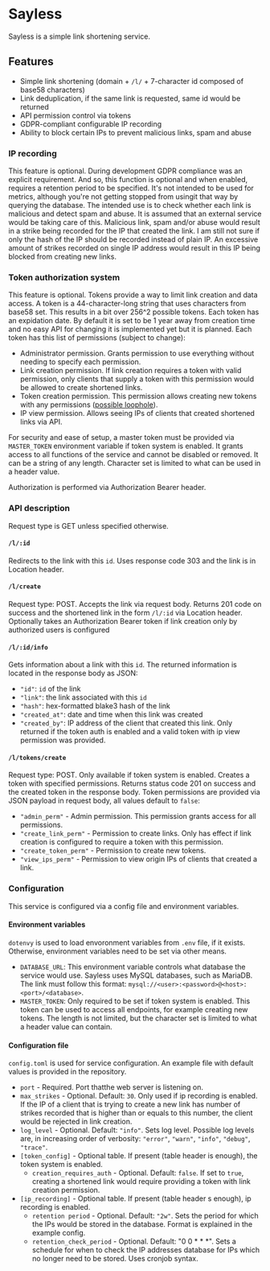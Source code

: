 # Sayless

Sayless is a simple link shortening service.

## Features

- Simple link shortening (domain + `/l/` + 7-character id composed of base58 characters)
- Link deduplication, if the same link is requested, same id would be returned
- API permission control via tokens
- GDPR-compliant configurable IP recording
- Ability to block certain IPs to prevent malicious links, spam and abuse

### IP recording

This feature is optional. During development GDPR compliance was an explicit requirement. And so, this function is optional and when enabled, requires a retention period to be specified. It's not intended to be used for metrics, although you're not getting stopped from usingit that way by querying the database. The intended use is to check whether each link is malicious and detect spam and abuse. It is assumed that an external service would be taking care of this. Malicious link, spam and/or abuse would result in a strike being recorded for the IP that created the link. I am still not sure if only the hash of the IP should be recorded instead of plain IP. An excessive amount of strikes recorded on single IP address would result in this IP being blocked from creating new links.

### Token authorization system

This feature is optional. Tokens provide a way to limit link creation and data access. A token is a 44-character-long string that uses characters from base58 set. This results in a bit over 256^2 possible tokens. Each token has an expidation date. By default it is set to be 1 year away from creation time and no easy API for changing it is implemented yet but it is planned. Each token has this list of permissions (subject to change):

- Administrator permission. Grants permission to use everything without needing to specify each permission.
- Link creation permission. If link creation requires a token with valid permission, only clients that supply a token with this permission would be allowed to create shortened links.
- Token creation permission. This permission allows creating new tokens with any permissions ([possible loophole](https://github.com/JohnTheCoolingFan/sayless/issues/3)).
- IP view permission. Allows seeing IPs of clients that created shortened links via API.

For security and ease of setup, a master token must be provided via `MASTER_TOKEN` environment variable if token system is enabled. It grants access to all functions of the service and cannot be disabled or removed. It can be a string of any length. Character set is limited to what can be used in a header value.

Authorization is performed via Authorization Bearer header.

### API description

Request type is GET unless specified otherwise.

#### `/l/:id`

Redirects to the link with this `id`. Uses response code 303 and the link is in Location header.

#### `/l/create`

Request type: POST. Accepts the link via request body. Returns 201 code on success and the shortened link in the form `/l/:id` via Location header. Optionally takes an Authorization Bearer token if link creation only by authorized users is configured

#### `/l/:id/info`

Gets information about a link with this `id`. The returned information is located in the response body as JSON:

- `"id"`: `id` of the link
- `"link"`: the link associated with this `id`
- `"hash"`: hex-formatted blake3 hash of the link
- `"created_at"`: date and time when this link was created
- `"created_by"`: IP address of the client that created this link. Only returned if the token auth is enabled and a valid token with ip view permission was provided.

#### `/l/tokens/create`

Request type: POST. Only available if token system is enabled. Creates a token with specified permissions. Returns status code 201 on success and the created token in the response body. Token permissions are provided via JSON payload in request body, all values default to `false`:

- `"admin_perm"` - Admin permission. This permission grants access for all permissions.
- `"create_link_perm"` - Permission to create links. Only has effect if link creation is configured to require a token with this permission.
- `"create_token_perm"` - Permission to create new tokens.
- `"view_ips_perm"` - Permission to view origin IPs of clients that created a link.

### Configuration

This service is configured via a config file and environment variables.

#### Environment variables

`dotenvy` is used to load envoronment variables from `.env` file, if it exists. Otherwise, environment variables need to be set via other means.

- `DATABASE_URL`: This environment variable controls what database the service would use. Sayless uses MySQL databases, such as MariaDB. The link must follow this format: `mysql://<user>:<password>@<host>:<port>/<database>`.
- `MASTER_TOKEN`: Only required to be set if token system is enabled. This token can be used to access all endpoints, for example creating new tokens. The length is not limited, but the character set is limited to what a header value can contain.

#### Configuration file

`config.toml` is used for service configuration. An example file with default values is provided in the repository.

- `port` - Required. Port thatthe web server is listening on.
- `max_strikes` - Optional. Default: `30`. Only used if ip recording is enabled. If the IP of a client that is trying to create a new link has number of strikes recorded that is higher than or equals to this number, the client would be rejected in link creation.
- `log_level` - Optional. Default: `"info"`. Sets log level. Possible log levels are, in increasing order of verbosity: `"error"`, `"warn"`, `"info"`, `"debug"`, `"trace"`.
- `[token_config]` - Optional table. If present (table header is enough), the token system is enabled.
  - `creation_requires_auth` - Optional. Default: `false`. If set to `true`, creating a shortened link would require providing a token with link creation permission.
- `[ip_recording]` - Optional table. If present (table header s enough), ip recording is enabled.
  - `retention period` - Optional. Default: `"2w"`. Sets the period for which the IPs would be stored in the database. Format is explained in the example config.
  - `retention_check_period` - Optional. Default: "0 0 * * *". Sets a schedule for when to check the IP addresses database for IPs which no longer need to be stored. Uses cronjob syntax.
